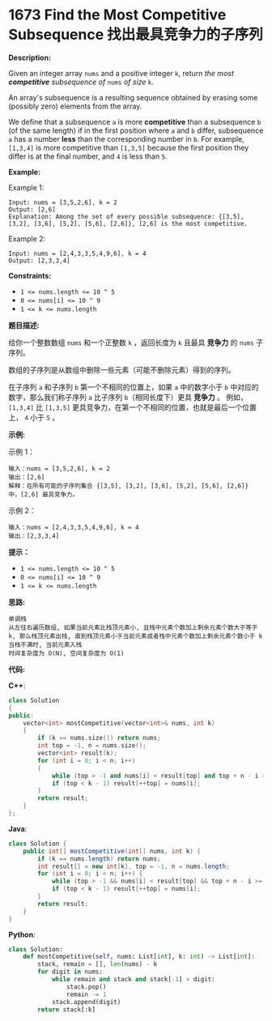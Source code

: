 # 1673 Find the Most Competitive Subsequence 找出最具竞争力的子序列

__Description:__

Given an integer array `nums` and a positive integer `k`, return _the most __competitive__ subsequence of_ `nums` _of size_ `k`.

An array's subsequence is a resulting sequence obtained by erasing some (possibly zero) elements from the array.

We define that a subsequence `a` is more __competitive__ than a subsequence `b` (of the same length) if in the first position where `a` and `b` differ, subsequence `a` has a number __less__ than the corresponding number in `b`. For example, `[1,3,4]` is more competitive than `[1,3,5]` because the first position they differ is at the final number, and `4` is less than `5`.

__Example:__

Example 1:

```text
Input: nums = [3,5,2,6], k = 2
Output: [2,6]
Explanation: Among the set of every possible subsequence: {[3,5], [3,2], [3,6], [5,2], [5,6], [2,6]}, [2,6] is the most competitive.
```

Example 2:

```text
Input: nums = [2,4,3,3,5,4,9,6], k = 4
Output: [2,3,3,4]
```

__Constraints:__

- `1 <= nums.length <= 10 ^ 5`
- `0 <= nums[i] <= 10 ^ 9`
- `1 <= k <= nums.length`

__题目描述:__

给你一个整数数组 `nums` 和一个正整数 `k` ，返回长度为 `k` 且最具 __竞争力__ 的 `nums` 子序列。

数组的子序列是从数组中删除一些元素（可能不删除元素）得到的序列。

在子序列 `a` 和子序列 `b` 第一个不相同的位置上，如果 `a` 中的数字小于 `b` 中对应的数字，那么我们称子序列 `a` 比子序列 `b`（相同长度下）更具 __竞争力__ 。 例如， `[1,3,4]` 比 `[1,3,5]` 更具竞争力，在第一个不相同的位置，也就是最后一个位置上， `4` 小于 `5` 。

__示例:__

示例 1：

```text
输入：nums = [3,5,2,6], k = 2
输出：[2,6]
解释：在所有可能的子序列集合 {[3,5], [3,2], [3,6], [5,2], [5,6], [2,6]} 中，[2,6] 最具竞争力。
```

示例 2：

```text
输入：nums = [2,4,3,3,5,4,9,6], k = 4
输出：[2,3,3,4]
```

__提示：__

- `1 <= nums.length <= 10 ^ 5`
- `0 <= nums[i] <= 10 ^ 9`
- `1 <= k <= nums.length`

__思路:__

```text
单调栈
从左往右遍历数组, 如果当前元素比栈顶元素小, 且栈中元素个数加上剩余元素个数大于等于 k, 那么栈顶元素出栈, 直到栈顶元素小于当前元素或者栈中元素个数加上剩余元素个数小于 k
当栈不满时, 当前元素入栈
时间复杂度为 O(N), 空间复杂度为 O(1)
```

__代码:__

__C++__:

```C++
class Solution 
{
public:
    vector<int> mostCompetitive(vector<int>& nums, int k) 
    {
        if (k == nums.size()) return nums;
        int top = -1, n = nums.size();
        vector<int> result(k);
        for (int i = 0; i < n; i++) 
        {
            while (top > -1 and nums[i] < result[top] and top + n - i >= k) result[top--] = 0; 
            if (top < k - 1) result[++top] = nums[i];
        }
        return result;
    }
};
```

__Java__:

```Java
class Solution {
    public int[] mostCompetitive(int[] nums, int k) {
        if (k == nums.length) return nums;
        int result[] = new int[k], top = -1, n = nums.length;
        for (int i = 0; i < n; i++) {
            while (top > -1 && nums[i] < result[top] && top + n - i >= k) result[top--] = 0; 
            if (top < k - 1) result[++top] = nums[i];
        }
        return result;
    }
}
```

__Python__:

```Python
class Solution:
    def mostCompetitive(self, nums: List[int], k: int) -> List[int]:
        stack, remain = [], len(nums) - k
        for digit in nums:
            while remain and stack and stack[-1] > digit:
                stack.pop()
                remain -= 1
            stack.append(digit)
        return stack[:k]
```
